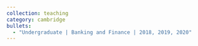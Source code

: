 ```yaml
---
collection: teaching
category: cambridge
bullets:
  - "Undergraduate | Banking and Finance | 2018, 2019, 2020"
---
```


